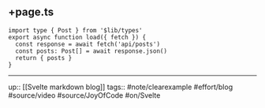 ## +page.ts

```
import type { Post } from '$lib/types'
export async function load({ fetch }) {
  const response = await fetch('api/posts')
  const posts: Post[] = await response.json()
  return { posts }
}
```

---
up:: [[Svelte markdown blog]]
tags:: #note/clearexample #effort/blog #source/video #source/JoyOfCode #on/Svelte  
